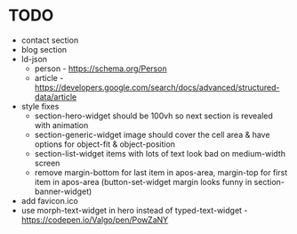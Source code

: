 # TODO

- contact section
- blog section
- ld-json
  - person - https://schema.org/Person
  - article - https://developers.google.com/search/docs/advanced/structured-data/article
- style fixes
  - section-hero-widget should be 100vh so next section is revealed with animation
  - section-generic-widget image should cover the cell area & have options for object-fit & object-position
  - section-list-widget items with lots of text look bad on medium-width screen
  - remove margin-bottom for last item in apos-area, margin-top for first item in apos-area (button-set-widget margin looks funny in section-banner-widget)
- add favicon.ico
- use morph-text-widget in hero instead of typed-text-widget - https://codepen.io/Valgo/pen/PowZaNY

